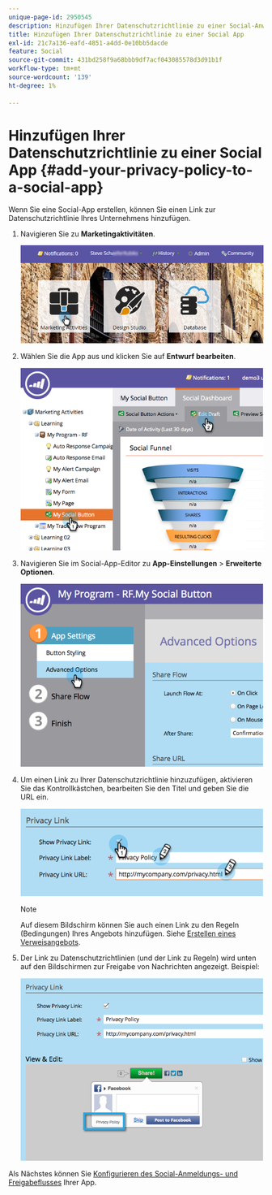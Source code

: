 ```yaml
---
unique-page-id: 2950545
description: Hinzufügen Ihrer Datenschutzrichtlinie zu einer Social-Anwendung - Marketo-Dokumente - Produktdokumentation
title: Hinzufügen Ihrer Datenschutzrichtlinie zu einer Social App
exl-id: 21c7a136-eafd-4851-a4dd-0e10bb5dacde
feature: Social
source-git-commit: 431bd258f9a68bbb9df7acf043085578d3d91b1f
workflow-type: tm+mt
source-wordcount: '139'
ht-degree: 1%

---
```


# Hinzufügen Ihrer Datenschutzrichtlinie zu einer Social App {#add-your-privacy-policy-to-a-social-app}

Wenn Sie eine Social-App erstellen, können Sie einen Link zur Datenschutzrichtlinie Ihres Unternehmens hinzufügen.

1. Navigieren Sie zu **Marketingaktivitäten**.

   ![](assets/login-marketing-activities-4.png)

1. Wählen Sie die App aus und klicken Sie auf **Entwurf bearbeiten**.

   ![](assets/image2014-9-22-10-3a50-3a22.png)

1. Navigieren Sie im Social-App-Editor zu **App-Einstellungen** > **Erweiterte Optionen**.

   ![](assets/image2014-9-22-10-3a50-3a38.png)

1. Um einen Link zu Ihrer Datenschutzrichtlinie hinzuzufügen, aktivieren Sie das Kontrollkästchen, bearbeiten Sie den Titel und geben Sie die URL ein.

   ![](assets/image2014-9-22-10-3a51-3a12.png)

   >[!NOTE]
   >
   >Auf diesem Bildschirm können Sie auch einen Link zu den Regeln (Bedingungen) Ihres Angebots hinzufügen. Siehe [Erstellen eines Verweisangebots](/help/marketo/product-docs/demand-generation/social/referral-offers/create-a-referral-offer.md).

1. Der Link zu Datenschutzrichtlinien (und der Link zu Regeln) wird unten auf den Bildschirmen zur Freigabe von Nachrichten angezeigt. Beispiel:

   ![](assets/image2014-9-22-10-3a52-3a16.png)

Als Nächstes können Sie [Konfigurieren des Social-Anmeldungs- und Freigabeflusses](/help/marketo/product-docs/demand-generation/social/configuring-social-actions/configure-social-recommend-flow.md) Ihrer App.
